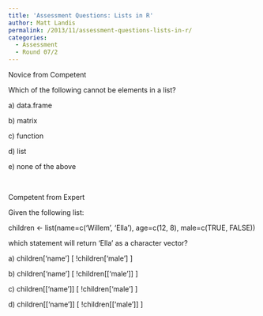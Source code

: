 ```yaml
---
title: 'Assessment Questions: Lists in R'
author: Matt Landis
permalink: /2013/11/assessment-questions-lists-in-r/
categories:
  - Assessment
  - Round 07/2
---
```

Novice from Competent

Which of the following cannot be elements in a list?

a) data.frame

b) matrix

c) function

d) list

e) none of the above

&nbsp;

Competent from Expert

Given the following list:

children <- list(name=c(&#8216;Willem&#8217;, &#8216;Ella&#8217;), age=c(12, 8), male=c(TRUE, FALSE))

which statement will return &#8216;Ella&#8217; as a character vector?

a) children\[&#8216;name&#8217;\] \[ !children[&#8216;male&#8217;\] ]

b) children\[&#8216;name&#8217;\] \[ !children[[&#8216;male&#8217;\]] ]

c) children\[[&#8216;name&#8217;]\] \[ !children[&#8216;male&#8217;\] ]

d) children\[[&#8216;name&#8217;]\] \[ !children[[&#8216;male&#8217;\]] ]
